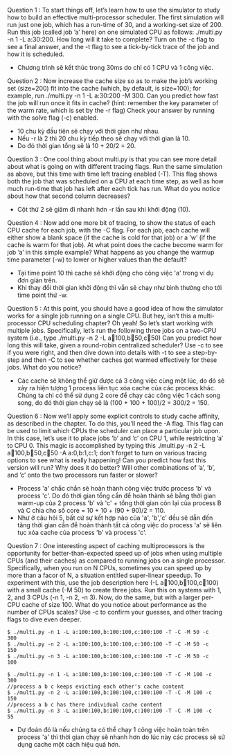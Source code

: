 Question 1 : To start things off, let’s learn how to use the simulator to study how to build an effective multi-processor scheduler. The first simulation will run just one job, which has a run-time of 30, and a working-set size of 200. Run this job (called job ’a’ here) on one simulated CPU as follows: ./multi.py -n 1 -L a:30:200. How long will it take to complete? Turn on the -c flag to see a final answer, and the -t flag to see a tick-by-tick trace of the job and how it is scheduled.
- Chương trình sẽ kết thúc trong 30ms do chỉ có 1 CPU và 1 công việc. 

Question 2 : Now increase the cache size so as to make the job’s working set (size=200) fit into the cache (which, by default, is size=100); for example, run ./multi.py -n 1 -L a:30:200 -M 300. Can you predict how fast the job will run once it fits in cache? (hint: remember the key parameter of the warm rate, which is set by the -r flag) Check your answer by running with the solve flag (-c) enabled.
- 10 chu kỳ đầu tiên sẽ chạy với thời gian như nhau.
- Nếu -r là 2 thì 20 chu kỳ tiếp theo sẽ chạy với thời gian là 10. 
- Do đó thời gian tổng sẽ là 10 + 20/2 = 20.

Question 3 : One cool thing about multi.py is that you can see more detail about what is going on with different tracing flags. Run the same simulation as above, but this time with time left tracing enabled (-T). This flag shows both the job that was scheduled on a CPU at each time step, as well as how much run-time that job has left after each tick has run. What do you notice about how that second column decreases?
- Cột thứ 2 sẽ giảm đi nhanh hơn -r lần sau khi khởi động (10). 

Question 4 : Now add one more bit of tracing, to show the status of each CPU cache for each job, with the -C flag. For each job, each cache will either show a blank space (if the cache is cold for that job) or a ’w’ (if the cache is warm for that job). At what point does the cache become warm for job ’a’ in this simple example? What happens as you change the warmup time parameter (-w) to lower or higher values than the default?
- Tại time point 10 thì cache sẽ khởi động cho công việc 'a' trong ví dụ đơn giản trên. 
- Khi thay đổi thời gian khởi động thì vẫn sẽ chạy như bình thường cho tới time point thứ -w. 

Question 5 : At this point, you should have a good idea of how the simulator works for a single job running on a single CPU. But hey, isn’t this a multi-processor CPU scheduling chapter? Oh yeah! So let’s start working with multiple jobs. Specifically, let’s run the following three jobs on a two-CPU system (i.e., type ./multi.py -n 2 -L a:100:100,b:100:50,c:100:50) Can you predict how long this will take, given a round-robin centralized scheduler? Use -c to see if you were right, and then dive down into details with -t to see a step-by-step and then -C to see whether caches got warmed effectively for these jobs. What do you notice?
- Các cache sẽ không thể giữ được cả 3 công việc cùng một lúc, do đó sẽ xảy ra hiện tượng 1 process liên tục xóa cache của các process khác. Chúng ta chỉ có thể sử dụng 2 core
để chạy các công việc 1 cách song song, do đó thời gian chạy sẽ là (100 + 100 + 100)/2 = 300/2 = 150.

Question 6 : Now we’ll apply some explicit controls to study cache affinity, as described in the chapter. To do this, you’ll need the -A flag. This flag can be used to limit which CPUs the scheduler can place a particular job upon. In this case, let’s use it to place jobs ’b’ and ’c’ on CPU 1, while restricting ’a’ to CPU 0. This magic is accomplished by typing this ./multi.py -n 2 -L a:100:100,b:100:50,c:100:50 -A a:0,b:1,c:1; don’t forget to turn on various tracing options to see what is really happening! Can you predict how fast this version will run? Why does it do better? Will other combinations of ’a’, ’b’, and ’c’ onto the two processors run faster or slower?
- Process 'a' chắc chắn sẽ hoàn thành công việc trước process 'b' và process 'c'. Do đó thời gian tổng cần để hoàn thành sẽ bằng thời gian warm-up của 2 process 'b' và 'c' + tổng thời gian còn lại của process B và C chia cho số core = 10 + 10 + (90 + 90)/2 = 110. 
- Như ở câu hỏi 5, bất cứ sự kết hợp nào của 'a', 'b','c' đều sẽ dẫn đến tăng thời gian cần để hoàn thành tất cả công việc do process 'a' sẽ liên tục xóa cache của process 'b'
và process 'c'. 

Question 7 : One interesting aspect of caching multiprocessors is the opportunity for better-than-expected speed up of jobs when using multiple CPUs (and their caches) as compared to running jobs on a single processor. Specifically, when you run on N CPUs, sometimes you can speed up by more than a facor of N, a situation entitled super-linear speedup. To experiment with this, use the job description here (-L a:100:100,b:100:100,c:100:100) with a small cache (-M 50) to create three jobs. Run this on systems with 1, 2, and 3 CPUs (-n 1, -n 2, -n 3). Now, do the same, but with a larger per-CPU cache of size 100. What do you notice about performance as the number of CPUs scales? Use -c to confirm your guesses, and other tracing flags to dive even deeper.

```shell
$ ./multi.py -n 1 -L a:100:100,b:100:100,c:100:100 -T -C -M 50 -c     300
$ ./multi.py -n 2 -L a:100:100,b:100:100,c:100:100 -T -C -M 50 -c     150
$ ./multi.py -n 3 -L a:100:100,b:100:100,c:100:100 -T -C -M 50 -c     100

$ ./multi.py -n 1 -L a:100:100,b:100:100,c:100:100 -T -C -M 100 -c    300
//process a b c keeps evicting each other's cache content
$ ./multi.py -n 2 -L a:100:100,b:100:100,c:100:100 -T -C -M 100 -c    150
//process a b c has there individual cache content
$ ./multi.py -n 3 -L a:100:100,b:100:100,c:100:100 -T -C -M 100 -c    55
```
- Dự đoán đó là nếu chúng ta có thể chạy 1 công việc hoàn toàn trên process 'a' thì thời gian chạy sẽ nhanh hơn do lúc này các process sẽ sử dụng cache một cách hiệu quả hơn. 
